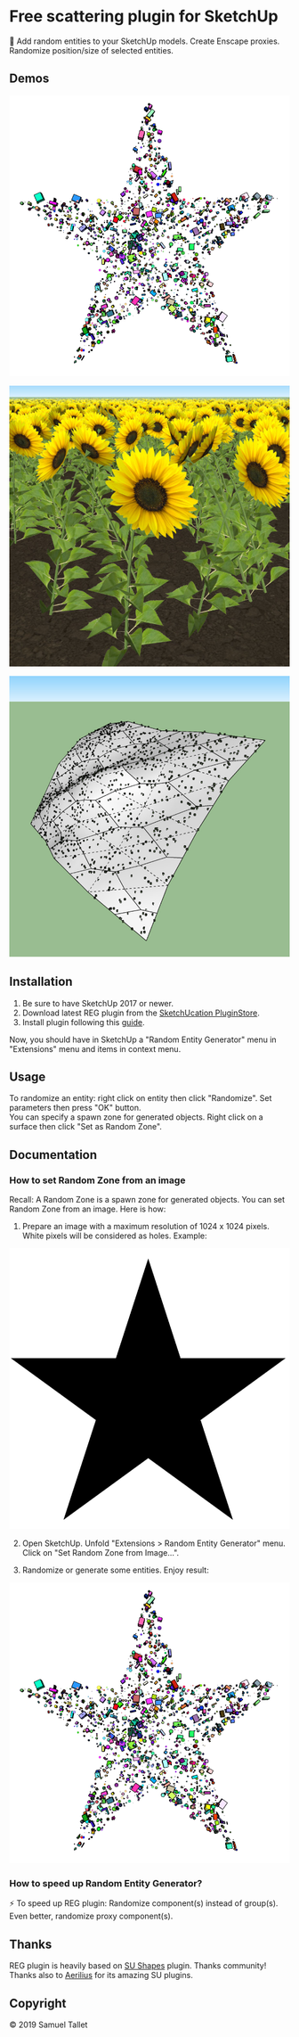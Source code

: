 # Free scattering plugin for SketchUp

🎲 Add random entities to your SketchUp models. Create Enscape proxies. Randomize position/size of selected entities.

Demos
-----

![REG Plugin Star Demo](https://raw.githubusercontent.com/SamuelTS/SketchUp-Random-Entity-Generator/master/docs/star_demo.png)

![REG Plugin Sunflowers Demo](https://raw.githubusercontent.com/SamuelTS/SketchUp-Random-Entity-Generator/master/docs/sunflowers_demo.jpg)

![REG Plugin Deformations Demo](https://raw.githubusercontent.com/SamuelTS/SketchUp-Random-Entity-Generator/master/docs/deformations_demo.jpg)


Installation
------------

1. Be sure to have SketchUp 2017 or newer.
2. Download latest REG plugin from the [SketchUcation PluginStore](https://sketchucation.com/plugin/2258-reg).
3. Install plugin following this [guide](https://help.sketchup.com/article/3000263).

Now, you should have in SketchUp a "Random Entity Generator" menu in "Extensions" menu and items in context menu.

Usage
-----

To randomize an entity: right click on entity then click "Randomize". Set parameters then press "OK" button.<br>
You can specify a spawn zone for generated objects. Right click on a surface then click "Set as Random Zone".

Documentation
-------------

### How to set Random Zone from an image

Recall: A Random Zone is a spawn zone for generated objects. You can set Random Zone from an image. Here is how:

1. Prepare an image with a maximum resolution of 1024 x 1024 pixels. White pixels will be considered as holes. Example:

![REG Plugin Star Scattering Map](https://raw.githubusercontent.com/SamuelTS/SketchUp-Random-Entity-Generator/master/docs/star_scattering_map.png)

2. Open SketchUp. Unfold "Extensions > Random Entity Generator" menu. Click on "Set Random Zone from Image...".

3. Randomize or generate some entities. Enjoy result:

![REG Plugin Star Demo](https://raw.githubusercontent.com/SamuelTS/SketchUp-Random-Entity-Generator/master/docs/star_demo.png)

### How to speed up Random Entity Generator?

⚡ To speed up REG plugin: Randomize component(s) instead of group(s). Even better, randomize proxy component(s).

Thanks
------

REG plugin is heavily based on [SU Shapes](https://github.com/SketchUp/sketchup-shapes) plugin. Thanks community! Thanks also to [Aerilius](https://github.com/Aerilius) for its amazing SU plugins.

Copyright
---------

© 2019 Samuel Tallet
